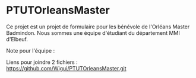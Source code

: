 # PTUTOrleansMaster

Ce projet est un projet de formulaire pour les bénévole de l'Orléans Master Badmindon.
Nous sommes une équipe d'étudiant du département MMI d'Elbeuf.

Note pour l'équipe :

Liens pour joindre 2 fichiers : https://github.com/Wigui/PTUTOrleansMaster.git
